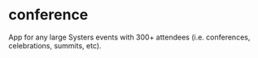 # conference
App for any large Systers events with 300+ attendees (i.e. conferences, celebrations, summits, etc).
